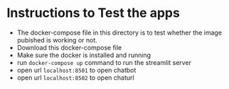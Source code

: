 # Instructions to Test the apps

- The docker-compose file in this directory is to test whether the image pubished is working or not.
- Download this docker-compose file
- Make sure the docker is installed and running
- run `docker-compose up` command to run the streamlit server
- open url `localhost:8501` to open chatbot
- open url `localhost:8502` to open chaturl